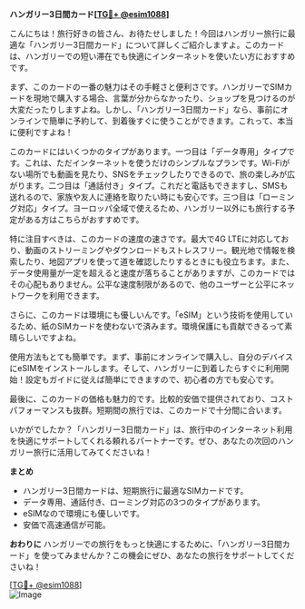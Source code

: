 **ハンガリー3日間カード[[TG💪+ @esim1088](https://t.me/s/esim1088)]**

こんにちは！旅行好きの皆さん、お待たせしました！今回はハンガリー旅行に最適な「ハンガリー3日間カード」について詳しくご紹介しますよ。このカードは、ハンガリーでの短い滞在でも快適にインターネットを使いたい方におすすめです。

まず、このカードの一番の魅力はその手軽さと便利さです。ハンガリーでSIMカードを現地で購入する場合、言葉が分からなかったり、ショップを見つけるのが大変だったりしますよね。しかし、「ハンガリー3日間カード」なら、事前にオンラインで簡単に予約して、到着後すぐに使うことができます。これって、本当に便利ですよね！

このカードにはいくつかのタイプがあります。一つ目は「データ専用」タイプです。これは、ただインターネットを使うだけのシンプルなプランです。Wi-Fiがない場所でも動画を見たり、SNSをチェックしたりできるので、旅の楽しみが広がります。二つ目は「通話付き」タイプ。これだと電話もできますし、SMSも送れるので、家族や友人に連絡を取りたい時にも安心です。三つ目は「ローミング対応」タイプ。ヨーロッパ全域で使えるため、ハンガリー以外にも旅行する予定がある方はこちらがおすすめです。

特に注目すべきは、このカードの速度の速さです。最大で4G LTEに対応しており、動画のストリーミングやダウンロードもストレスフリー。観光地で情報を検索したり、地図アプリを使って道を確認したりするときにも役立ちます。また、データ使用量が一定を超えると速度が落ちることがありますが、このカードではその心配もありません。公平な速度制限があるので、他のユーザーと公平にネットワークを利用できます。

さらに、このカードは環境にも優しいんです。「eSIM」という技術を使用しているため、紙のSIMカードを使わないで済みます。環境保護にも貢献できるって素晴らしいですよね。

使用方法もとても簡単です。まず、事前にオンラインで購入し、自分のデバイスにeSIMをインストールします。そして、ハンガリーに到着したらすぐに利用開始！設定もガイドに従えば簡単にできますので、初心者の方でも安心です。

最後に、このカードの価格も魅力的です。比較的安価で提供されており、コストパフォーマンスも抜群。短期間の旅行では、このカードで十分間に合います。

いかがでしたか？「ハンガリー3日間カード」は、旅行中のインターネット利用を快適にサポートしてくれる頼れるパートナーです。ぜひ、あなたの次回のハンガリー旅行に活用してみてくださいね！

**まとめ**
- ハンガリー3日間カードは、短期旅行に最適なSIMカードです。
- データ専用、通話付き、ローミング対応の3つのタイプがあります。
- eSIMなので環境にも優しいです。
- 安価で高速通信が可能。

**おわりに**
ハンガリーでの旅行をもっと快適にするために、「ハンガリー3日間カード」を使ってみませんか？この機会にぜひ、あなたの旅行をサポートしてくださいね！

[[TG💪+ @esim1088](https://t.me/s/esim1088)]  
![Image](https://i.postimg.cc/Y0z9fWf4/image.png)